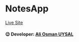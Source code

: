 # NotesApp

[Live Site](https://notes-app-tau-sepia.vercel.app/)

#### 😉 Developer: [Ali Osman UYSAL](https://www.linkedin.com/in/aliosmanuysal/) 